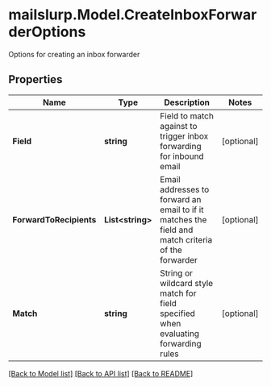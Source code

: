 # mailslurp.Model.CreateInboxForwarderOptions
Options for creating an inbox forwarder
## Properties

Name | Type | Description | Notes
------------ | ------------- | ------------- | -------------
**Field** | **string** | Field to match against to trigger inbox forwarding for inbound email | [optional] 
**ForwardToRecipients** | **List&lt;string&gt;** | Email addresses to forward an email to if it matches the field and match criteria of the forwarder | [optional] 
**Match** | **string** | String or wildcard style match for field specified when evaluating forwarding rules | [optional] 

[[Back to Model list]](../README#documentation-for-models) [[Back to API list]](../README#documentation-for-api-endpoints) [[Back to README]](../README)

